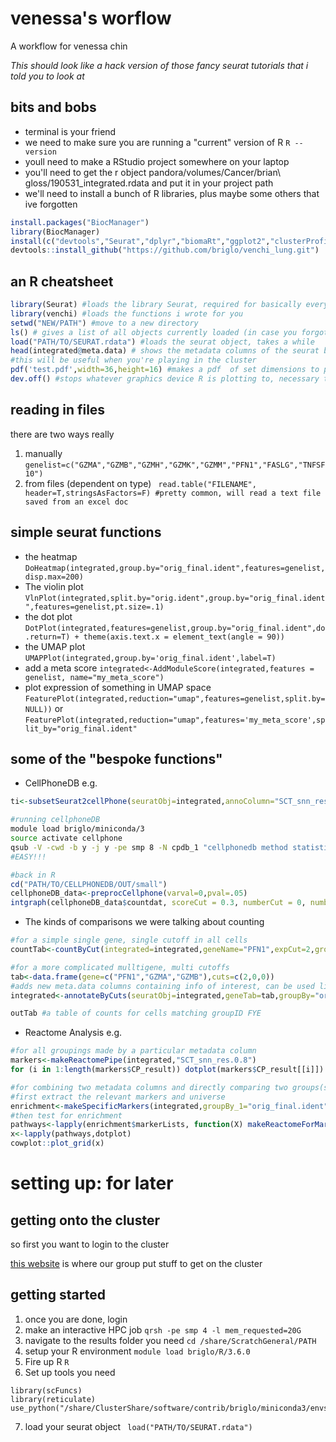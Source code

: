 # venessa's worflow
A workflow for venessa chin

*This should look like a hack version of those fancy seurat tutorials that i told you to look at*

## bits and bobs
* terminal is your friend 
* we need to make sure you are running a "current" version of R `R --version`
* youll need to make a RStudio project somewhere on your laptop
* you'll need to get the r object pandora/volumes/Cancer/brian\ gloss/190531_integrated.rdata and put it in your project path
* we'll need to install a bunch of R libraries, plus maybe some others that ive forgotten
```R
install.packages("BiocManager")
library(BiocManager)
install(c("devtools","Seurat","dplyr","biomaRt","ggplot2","clusterProfiler","ReactomePA","igraph","cowplot"))
devtools::install_github("https://github.com/briglo/venchi_lung.git")
```

## an R cheatsheet
```R
library(Seurat) #loads the library Seurat, required for basically everything
library(venchi) #loads the functions i wrote for you
setwd("NEW/PATH") #move to a new directory
ls() # gives a list of all objects currently loaded (in case you forgot what name it was)
load("PATH/TO/SEURAT.rdata") #loads the seurat object, takes a while
head(integrated@meta.data) # shows the metadata columns of the seurat bject you can group by
#this will be useful when you're playing in the cluster
pdf('test.pdf',width=36,height=16) #makes a pdf  of set dimensions to plot into, good if hard to see...
dev.off() #stops whatever graphics device R is plotting to, necessary to view pdfs
```

## reading in files
there are two ways really
1) manually `genelist=c("GZMA","GZMB","GZMH","GZMK","GZMM","PFN1","FASLG","TNFSF10")`
2) from files (dependent on type) ` read.table("FILENAME", header=T,stringsAsFactors=F) #pretty common, will read a text file saved from an excel doc`

## simple seurat  functions
* the heatmap `DoHeatmap(integrated,group.by="orig_final.ident",features=genelist,disp.max=200)`
* The violin plot `VlnPlot(integrated,split.by="orig.ident",group.by="orig_final.ident",features=genelist,pt.size=.1)`
* the dot plot `DotPlot(integrated,features=genelist,group.by="orig_final.ident",do.return=T) + theme(axis.text.x = element_text(angle = 90))`
* the UMAP plot `UMAPPlot(integrated,group.by='orig_final.ident',label=T)`
* add a meta score `integrated<-AddModuleScore(integrated,features = genelist, name="my_meta_score")`
* plot expression of something in UMAP space `FeaturePlot(integrated,reduction="umap",features=genelist,split.by=NULL))` or `FeaturePlot(integrated,reduction="umap",features='my_meta_score',split_by="orig_final.ident"`

## some of the "bespoke functions"
* CellPhoneDB e.g.
```R
ti<-subsetSeurat2cellPhone(seuratObj=integrated,annoColumn="SCT_snn_res.0.15",no.cells=50,prefix="small")
```
```bash 
#running cellphoneDB
module load briglo/miniconda/3
source activate cellphone
qsub -V -cwd -b y -j y -pe smp 8 -N cpdb_1 "cellphonedb method statistical_analysis small_meta.txt small_counts.txt --project-name small --threshold 10 --threads 8"
#EASY!!!
```
```R
#back in R
cd("PATH/TO/CELLPHONEDB/OUT/small")
cellphoneDB_data<-preprocCellphone(varval=0,pval=.05)
intgraph(cellphoneDB_data$countdat, scoreCut = 0.3, numberCut = 0, numberSplit = 35)
```


* The kinds of comparisons we were talking about counting
```R
#for a simple single gene, single cutoff in all cells
countTab<-countByCut(integrated=integrated,geneName="PFN1",expCut=2,groupBy="orig_final.ident",splitBy="orig.ident")

#for a more complicated mulltigene, multi cutoffs
tab<-data.frame(gene=c("PFN1","GZMA","GZMB"),cuts=c(2,0,0))
#adds new meta.data columns containing info of interest, can be used like below in Reactome Analysis
integrated<-annotateByCuts(seuratObj=integrated,geneTab=tab,groupBy="orig_final.ident",groupID="CD8",splitBy="orig.ident")

outTab #a table of counts for cells matching groupID FYE
```


* Reactome Analysis e.g.
```R
#for all groupings made by a particular metadata column
markers<-makeReactomePipe(integrated,"SCT_snn_res.0.8")
for (i in 1:length(markers$CP_result)) dotplot(markers$CP_result[[i]]) + ggtitle(names(markers$CP_result)[i])

#for combining two metadata columns and directly comparing two groups(split by experiment)
#first extract the relevant markers and universe
enrichment<-makeSpecificMarkers(integrated,groupBy_1="orig_final.ident",groupID_1="Cancer_2",groupBy_2="PFN1_GZMA_GZMB",groupID_2=c("hi_low_low","low_low_low"),splitBy="orig.ident",splitID=NULL)
#then test for enrichment
pathways<-lapply(enrichment$markerLists, function(X) makeReactomeForMarkers(X,enrichment$hasEntrez))
x<-lapply(pathways,dotplot)
cowplot::plot_grid(x)

```


# setting up: for later
## getting onto the cluster
so first you want to login to the cluster

[this website](https://intranet.gimr.garvan.org.au/display/PG/Wolfpack+SGE+Cheat+Sheet) is where our group put stuff to get on the cluster


## getting started
1) once you are done, login
2) make an interactive HPC job `qrsh -pe smp 4 -l mem_requested=20G`
3) navigate to the results folder you need `cd /share/ScratchGeneral/PATH`
4) setup your R environment `module load briglo/R/3.6.0`
5) Fire up R `R`
6) Set up tools you need
``` library(Seurat)
library(scFuncs) 
library(reticulate)
use_python("/share/ClusterShare/software/contrib/briglo/miniconda3/envs/magic/bin/python")
```
7) load your seurat object ` load("PATH/TO/SEURAT.rdata")`
